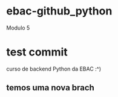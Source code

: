 # ebac-github_python
Modulo 5


# test commit 
curso de backend Python da EBAC :^)


## temos uma nova brach 